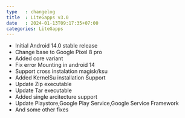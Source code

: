 ```yaml
---
type   : changelog
title  : LiteGapps v3.0
date   : 2024-01-13T09:17:35+07:00
categories: LiteGapps
---
```


- Initial Android 14.0 stable release
- Change base to Google Pixel 8 pro
- Added core variant
- Fix error Mounting in android 14
- Support cross instalation magisk/ksu
- Added KernelSu installation Support
- Update Zip executable
- Update Tar executable
- Added single arcitecture support
- Update Playstore,Google Play Service,Google Service Framework
- And some other fixes

